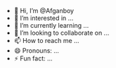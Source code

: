 - 👋 Hi, I’m @Afganboy
- 👀 I’m interested in ...
- 🌱 I’m currently learning ...
- 💞️ I’m looking to collaborate on ...
- 📫 How to reach me ...
- 😄 Pronouns: ...
- ⚡ Fun fact: ...

<!---
Afganboy/Afganboy is a ✨ special ✨ repository because its `README.md` (this file) appears on your GitHub profile.
You can click the Preview link to take a look at your changes.
--->
